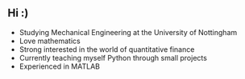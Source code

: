## Hi :)
+ Studying Mechanical Engineering at the University of Nottingham
+ Love mathematics
+ Strong interested in the world of quantitative finance 
+ Currently teaching myself Python through small projects
+ Experienced in MATLAB
